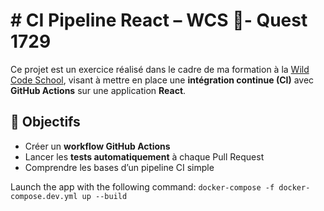 # # CI Pipeline React – WCS 🚀- Quest 1729

Ce projet est un exercice réalisé dans le cadre de ma formation à la [Wild Code School](https://www.wildcodeschool.com/), visant à mettre en place une **intégration continue (CI)** avec **GitHub Actions** sur une application **React**.

## 🎯 Objectifs

- Créer un **workflow GitHub Actions**
- Lancer les **tests automatiquement** à chaque Pull Request
- Comprendre les bases d’un pipeline CI simple



Launch the app with the following command: `docker-compose -f docker-compose.dev.yml up --build`
